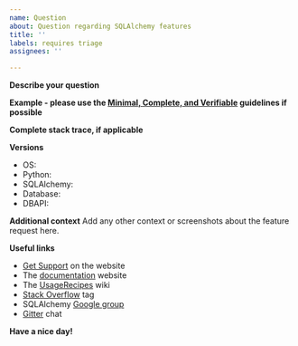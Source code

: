 ```yaml
---
name: Question
about: Question regarding SQLAlchemy features
title: ''
labels: requires triage
assignees: ''

---
```


**Describe your question**

**Example - please use the [Minimal, Complete, and Verifiable](http://stackoverflow.com/help/mcve) guidelines if possible**

**Complete stack trace, if applicable**

**Versions**
 - OS:
 - Python:
 - SQLAlchemy:
 - Database:
 - DBAPI:

**Additional context**
Add any other context or screenshots about the feature request here.

**Useful links**
- [Get Support](https://www.sqlalchemy.org/support.html) on the website
- The [documentation](https://docs.sqlalchemy.org/en/latest/) website
- The [UsageRecipes](https://github.com/sqlalchemy/sqlalchemy/wiki/UsageRecipes) wiki
- [Stack Overflow](https://stackoverflow.com/questions/tagged/sqlalchemy) tag
- SQLAlchemy [Google group](http://groups.google.com/group/sqlalchemy)
- [Gitter](https://gitter.im/sqlalchemy/community) chat

**Have a nice day!**
